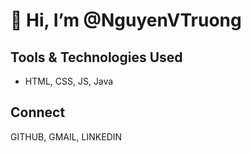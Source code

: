 # 👋 Hi, I’m @NguyenVTruong
## Tools & Technologies Used
- HTML, CSS, JS, Java
## Connect
GITHUB, GMAIL, LINKEDIN

